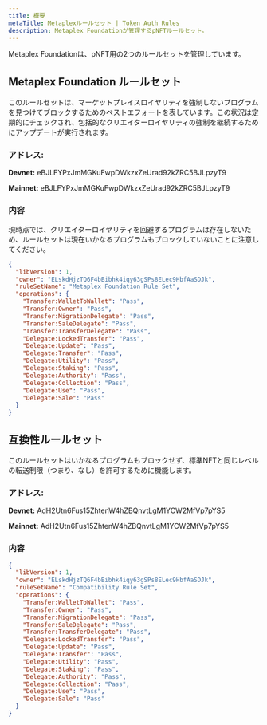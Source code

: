 ```yaml
---
title: 概要
metaTitle: Metaplexルールセット | Token Auth Rules
description: Metaplex Foundationが管理するpNFTルールセット。
---
```

Metaplex Foundationは、pNFT用の2つのルールセットを管理しています。

## Metaplex Foundation ルールセット
このルールセットは、マーケットプレイスロイヤリティを強制しないプログラムを見つけてブロックするためのベストエフォートを表しています。この状況は定期的にチェックされ、包括的なクリエイターロイヤリティの強制を継続するためにアップデートが実行されます。

### アドレス:
**Devnet:** eBJLFYPxJmMGKuFwpDWkzxZeUrad92kZRC5BJLpzyT9

**Mainnet:** eBJLFYPxJmMGKuFwpDWkzxZeUrad92kZRC5BJLpzyT9

### 内容
現時点では、クリエイターロイヤリティを回避するプログラムは存在しないため、ルールセットは現在いかなるプログラムもブロックしていないことに注意してください。

```json
{
  "libVersion": 1,
  "owner": "ELskdHjzTQ6F4bBibhk4iqy63gSPs8ELec9HbfAaSDJk",
  "ruleSetName": "Metaplex Foundation Rule Set",
  "operations": {
    "Transfer:WalletToWallet": "Pass",
    "Transfer:Owner": "Pass",
    "Transfer:MigrationDelegate": "Pass",
    "Transfer:SaleDelegate": "Pass",
    "Transfer:TransferDelegate": "Pass",
    "Delegate:LockedTransfer": "Pass",
    "Delegate:Update": "Pass",
    "Delegate:Transfer": "Pass",
    "Delegate:Utility": "Pass",
    "Delegate:Staking": "Pass",
    "Delegate:Authority": "Pass",
    "Delegate:Collection": "Pass",
    "Delegate:Use": "Pass",
    "Delegate:Sale": "Pass"
  }
}
```

## 互換性ルールセット
このルールセットはいかなるプログラムもブロックせず、標準NFTと同じレベルの転送制限（つまり、なし）を許可するために機能します。

### アドレス:
**Devnet:** AdH2Utn6Fus15ZhtenW4hZBQnvtLgM1YCW2MfVp7pYS5

**Mainnet:** AdH2Utn6Fus15ZhtenW4hZBQnvtLgM1YCW2MfVp7pYS5

### 内容
```json
{
  "libVersion": 1,
  "owner": "ELskdHjzTQ6F4bBibhk4iqy63gSPs8ELec9HbfAaSDJk",
  "ruleSetName": "Compatibility Rule Set",
  "operations": {
    "Transfer:WalletToWallet": "Pass",
    "Transfer:Owner": "Pass",
    "Transfer:MigrationDelegate": "Pass",
    "Transfer:SaleDelegate": "Pass",
    "Transfer:TransferDelegate": "Pass",
    "Delegate:LockedTransfer": "Pass",
    "Delegate:Update": "Pass",
    "Delegate:Transfer": "Pass",
    "Delegate:Utility": "Pass",
    "Delegate:Staking": "Pass",
    "Delegate:Authority": "Pass",
    "Delegate:Collection": "Pass",
    "Delegate:Use": "Pass",
    "Delegate:Sale": "Pass"
  }
}

```